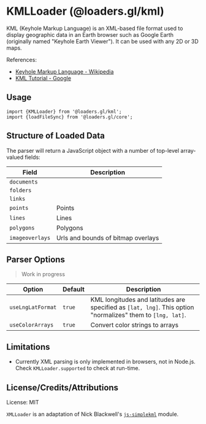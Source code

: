 # KMLLoader (@loaders.gl/kml)

KML (Keyhole Markup Language) is an XML-based file format used to display geographic data in an Earth browser such as Google Earth (originally named "Keyhole Earth Viewer"). It can be used with any 2D or 3D maps.

References:

* [Keyhole Markup Language - Wikipedia](https://en.wikipedia.org/wiki/Keyhole_Markup_Language)
* [KML Tutorial - Google](https://developers.google.com/kml/documentation/kml_tut)


## Usage

```
import {KMLLoader} from '@loaders.gl/kml';
import {loadFileSync} from '@loaders.gl/core';
```


## Structure of Loaded Data

The parser will return a JavaScript object with a number of top-level array-valued fields:

| Field           | Description |
| ---             | ---         |
| `documents`     |    |
| `folders`       |    |
| `links`         |    |
| `points`        | Points |
| `lines`         | Lines |
| `polygons`      | Polygons |
| `imageoverlays` | Urls and bounds of bitmap overlays |


## Parser Options

> Work in progress

| Option            | Default  | Description    |
| ---               | ---      | ---            |
| `useLngLatFormat` | `true`   | KML longitudes and latitudes are specified as `[lat, lng]`. This option "normalizes" them to `[lng, lat]`. |
| `useColorArrays`  | `true`   | Convert color strings to arrays |


## Limitations

* Currently XML parsing is only implemented in browsers, not in Node.js. Check `KMLLoader.supported` to check at run-time.


## License/Credits/Attributions

License: MIT

`XMLLoader` is an adaptation of Nick Blackwell's [`js-simplekml`](https://github.com/nickolanack/js-simplekml) module.
